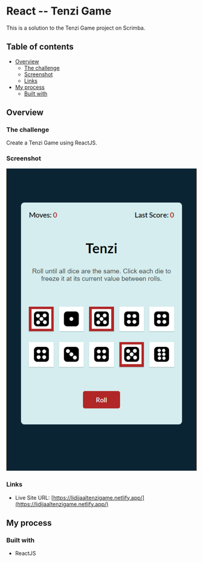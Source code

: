 # React -- Tenzi Game

This is a solution to the Tenzi Game project on Scrimba. 

## Table of contents

- [Overview](#overview)
  - [The challenge](#the-challenge)
  - [Screenshot](#screenshot)
  - [Links](#links)
- [My process](#my-process)
  - [Built with](#built-with)
  

## Overview

### The challenge

Create a Tenzi Game using ReactJS. 

### Screenshot

![](src/images/Screenshot_1.png)


### Links

- Live Site URL: [https://lidijaaltenzigame.netlify.app/](https://lidijaaltenzigame.netlify.app/)


## My process

### Built with

- ReactJS
